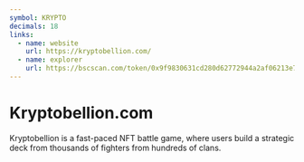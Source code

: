 ```yaml
---
symbol: KRYPTO
decimals: 18
links:
  - name: website
    url: https://kryptobellion.com/
  - name: explorer
    url: https://bscscan.com/token/0x9f9830631cd280d62772944a2af06213e7a23771
---
```


# Kryptobellion.com

Kryptobellion is a fast-paced NFT battle game, where users build a strategic deck from thousands of fighters from hundreds of clans.

